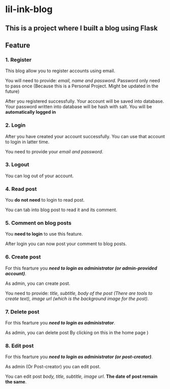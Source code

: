 
# lil-ink-blog

## This is a project where I built a blog using Flask

## Feature

### 1. Register


This blog allow you to register accounts using email.

You will need to provide: *email, name and password*. Password only need to pass once (Because this is a Personal Project. Might be updated in the future)

After you registered successfully. Your account will be saved into database. Your password written into database will be hash with salt. You will be **automatically logged in**

### 2. Login


After you have created your account successfully. You can use that account to login in latter time.

You need to provide your *email and password*.

### 3. Logout


You can log out of your account.

### 4. Read post


You **do not need** to login to read post.

You can tab into blog post to read it and its comment.

### 5. Comment on blog posts


You **need to login** to use this feature.

After login you can now post your comment to blog posts.

### 6. Create post


For this fearture you ***need to login as administrator (or admin-provided account)***.

As admin, you can create post.

You need to provide: *title, subtitle, body of the post (There are tools to create text), image url (which is the background image for the post)*.

### 7. Delete post


For this fearture you ***need to login as administrator***.

As admin, you can delete post By clicking on this <x> in the home page )

### 8. Edit post
  
  
For this fearture you ***need to login as administrator (or post-creator)***.

As admin (Or Post-creator) you can edit post. 

You can edit post *body, title, subtitle, image url*. **The date of post remain the same**.


